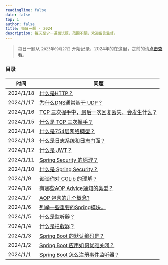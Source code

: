 ```yaml
---
readingTime: false
date: false
top: 1
author: false
title: 每日一题 - 2024
description: 每天至少一道面试题，范围不限，欢迎留言监督。
---
```


> 每日一题从 `2023年09月27日` 开始记录，2024年的在这里，之前的请[点击查看](../index.md)。

### 目录

| 时间        | 问题                                        |
|-----------|-------------------------------------------|
| 2024/1/18 | [什么是HTTP？](./1.md#_1-18)           |
| 2024/1/17 | [为什么DNS通常基于 UDP？](./1.md#_1-17)           |
| 2024/1/16 | [TCP 三次握手中，最后一次回复丢失，会发生什么？](./1.md#_1-16) |
| 2024/1/15 | [什么是 TCP 三次握手？](./1.md#_1-15)             |
| 2024/1/14 | [什么是754层网络模型？](./1.md#_1-14)              |
| 2024/1/13 | [什么是日志系统和日志门面？](./1.md#_1-13)             |
| 2024/1/12 | [什么是 JWT？](./1.md#_1-12)                  |
| 2024/1/11 | [Spring Security 的原理？](./1.md#_1-11)      |
| 2024/1/10 | [什么是 Spring Security？](./1.md#_1-10)      |
| 2024/1/9  | [谈谈你对 CGLib 的理解？](./1.md#_1-9)            |
| 2024/1/8  | [有哪些AOP Advice通知的类型？](./1.md#_1-8)        |
| 2024/1/7  | [AOP 包含的几个概念?](./1.md#_1-7)               |
| 2024/1/6  | [列举一些重要的Spring模块。](./1.md#_1-6)           |
| 2024/1/5  | [什么是监听器？](./1.md#_1-5)                    |
| 2024/1/4  | [什么是拦截器？](./1.md#_1-4)                    |
| 2024/1/3  | [Spring Boot 的默认编码是？](./1.md#_1-3)        |
| 2024/1/2  | [Spring Boot 应用如何优雅关闭？](./1.md#_1-2)      |
| 2024/1/1  | [Spring Boot 怎么注册事件监听器？](./1.md#_1-1)     |